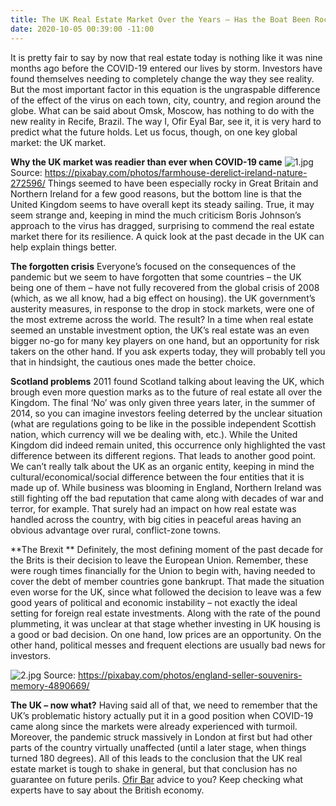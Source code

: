 ```yaml
---
title: The UK Real Estate Market Over the Years – Has the Boat Been Rocked?
date: 2020-10-05 00:39:00 -11:00
---
```


It is pretty fair to say by now that real estate today is nothing like it was nine months ago before the COVID-19 entered our lives by storm. Investors have found themselves needing to completely change the way they see reality. But the most important factor in this equation is the ungraspable difference of the effect of the virus on each town, city, country, and region around the globe. What can be said about Omsk, Moscow, has nothing to do with the new reality in Recife, Brazil. The way I, Ofir Eyal Bar, see it, it is very hard to predict what the future holds. Let us focus, though, on one key global market: the UK market.

**Why the UK market was readier than ever when COVID-19 came**
![1.jpg](/uploads/1.jpg)
Source: https://pixabay.com/photos/farmhouse-derelict-ireland-nature-272596/
Things seemed to have been especially rocky in Great Britain and Northern Ireland for a few good reasons, but the bottom line is that the United Kingdom seems to have overall kept its steady sailing. True, it may seem strange and, keeping in mind the much criticism Boris Johnson’s approach to the virus has dragged, surprising to commend the real estate market there for its resilience. A quick look at the past decade in the UK can help explain things better.

**The forgotten crisis**
Everyone’s focused on the consequences of the pandemic but we seem to have forgotten that some countries – the UK being one of them – have not fully recovered from the global crisis of 2008 (which, as we all know, had a big effect on housing). the UK government’s austerity measures, in response to the drop in stock markets, were one of the most extreme across the world. The result? In a time when real estate seemed an unstable investment option, the UK’s real estate was an even bigger no-go for many key players on one hand, but an opportunity for risk takers on the other hand. If you ask experts today, they will probably tell you that in hindsight, the cautious ones made the better choice.


**Scotland problems**
2011 found Scotland talking about leaving the UK, which brough even more question marks as to the future of real estate all over the Kingdom. The final ‘No’ was only given three years later, in the summer of 2014, so you can imagine investors feeling deterred by the unclear situation (what are regulations going to be like in the possible independent Scottish nation, which currency will we be dealing with, etc.). While the United Kingdom did indeed remain united, this occurrence only highlighted the vast difference between its different regions.
That leads to another good point. We can’t really talk about the UK as an organic entity, keeping in mind the cultural/economical/social difference between the four entities that it is made up of. While business was blooming in England, Northern Ireland was still fighting off the bad reputation that came along with decades of war and terror, for example. That surely had an impact on how real estate was handled across the country, with big cities in peaceful areas having an obvious advantage over rural, conflict-zone towns.


**The Brexit **
Definitely, the most defining moment of the past decade for the Brits is their decision to leave the European Union. Remember, these were rough times financially for the Union to begin with, having needed to cover the debt of member countries gone bankrupt. That made the situation even worse for the UK, since what followed the decision to leave was a few good years of political and economic instability – not exactly the ideal setting for foreign real estate investments. Along with the rate of the pound plummeting, it was unclear at that stage whether investing in UK housing is a good or bad decision. On one hand, low prices are an opportunity. On the other hand, political messes and frequent elections are usually bad news for investors.

![2.jpg](/uploads/2.jpg)
Source: https://pixabay.com/photos/england-seller-souvenirs-memory-4890669/

**The UK – now what?**
Having said all of that, we need to remember that the UK’s problematic history actually put it in a good position when COVID-19 came along since the markets were already experienced with turmoil. Moreover, the pandemic struck massively in London at first but had other parts of the country virtually unaffected (until a later stage, when things turned 180 degrees). All of this leads to the conclusion that the UK real estate market is tough to shake in general, but that conclusion has no guarantee on future perils. [Ofir Bar](https://www.linkedin.com/in/ofir-eyal-bar-074307181/?originalSubdomain=uk) advice to you? Keep checking what experts have to say about the British economy.

